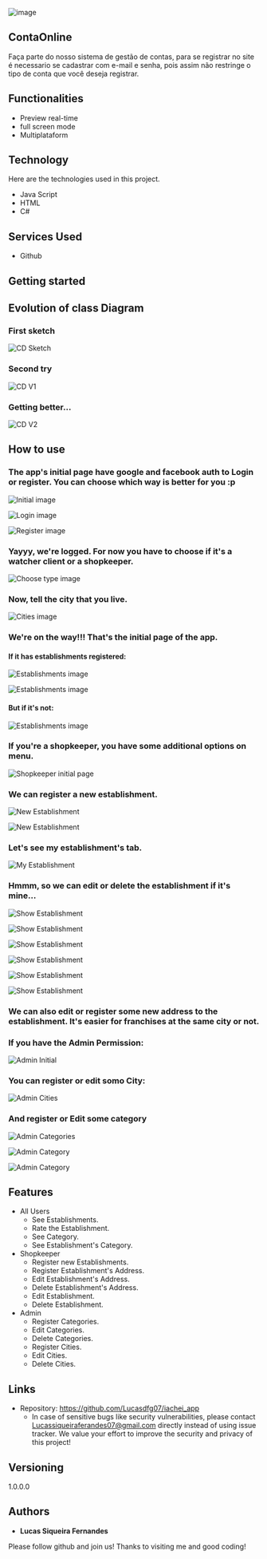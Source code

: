 ![image](https://user-images.githubusercontent.com/117367108/201108629-431cb5f5-f23c-4577-b39a-b1e0c08d746f.png)

## ContaOnline 
Faça parte do nosso sistema de gestão de contas, para se registrar no site é necessario se cadastrar com e-mail e senha, pois assim não restringe o tipo de conta que você deseja registrar.

## Functionalities

- Preview real-time
- full screen mode
- Multiplataform

## Technology 

Here are the technologies used in this project.

* Java Script
* HTML
* C# 

## Services Used

* Github

## Getting started




## Evolution of class Diagram

### First sketch

![CD Sketch](https://github.com/Lucasdfg07/iachei_app/blob/master/public/iachei_photos/iacheiAPPV1.vpd.png)

### Second try

![CD V1](https://github.com/Lucasdfg07/iachei_app/blob/master/public/iachei_photos/iacheiAPPV2.vpd.png)

### Getting better...

![CD V2](https://github.com/Lucasdfg07/iachei_app/blob/master/public/iachei_photos/iacheiAPPV3.vpd.png)


## How to use

### The app's initial page have google and facebook auth to Login or register. You can choose which way is better for you :p

![Initial image](https://github.com/Lucasdfg07/iachei_app/blob/master/public/iachei_photos/initial_page.png)

![Login image](https://github.com/Lucasdfg07/iachei_app/blob/master/public/iachei_photos/login_page.png)

![Register image](https://github.com/Lucasdfg07/iachei_app/blob/master/public/iachei_photos/register_page.png)

### Yayyy, we're logged. For now you have to choose if it's a watcher client or a shopkeeper.

![Choose type image](https://github.com/Lucasdfg07/iachei_app/blob/master/public/iachei_photos/choose_type.png)

### Now, tell the city that you live.

![Cities image](https://github.com/Lucasdfg07/iachei_app/blob/master/public/iachei_photos/choose_city.png)

### We're on the way!!! That's the initial page of the app.

#### If it has establishments registered:

![Establishments image](https://github.com/Lucasdfg07/iachei_app/blob/master/public/iachei_photos/establishments2.png)

![Establishments image](https://github.com/Lucasdfg07/iachei_app/blob/master/public/iachei_photos/establishments3.png)

#### But if it's not:

![Establishments image](https://github.com/Lucasdfg07/iachei_app/blob/master/public/iachei_photos/establishments.png)

### If you're a shopkeeper, you have some additional options on menu.

![Shopkeeper initial page](https://github.com/Lucasdfg07/iachei_app/blob/master/public/iachei_photos/shopkeeper_initial_page.png)

### We can register a new establishment.

![New Establishment](https://github.com/Lucasdfg07/iachei_app/blob/master/public/iachei_photos/new_establishment.png)

![New Establishment](https://github.com/Lucasdfg07/iachei_app/blob/master/public/iachei_photos/new_establishment2.png)

### Let's see my establishment's tab.

![My Establishment](https://github.com/Lucasdfg07/iachei_app/blob/master/public/iachei_photos/my_establishments.png)

### Hmmm, so we can edit or delete the establishment if it's mine...

![Show Establishment](https://github.com/Lucasdfg07/iachei_app/blob/master/public/iachei_photos/show_establishment.png)

![Show Establishment](https://github.com/Lucasdfg07/iachei_app/blob/master/public/iachei_photos/show_establishment_2.png)

![Show Establishment](https://github.com/Lucasdfg07/iachei_app/blob/master/public/iachei_photos/show_establishment3.png)

![Show Establishment](https://github.com/Lucasdfg07/iachei_app/blob/master/public/iachei_photos/show_establishment4.png)

![Show Establishment](https://github.com/Lucasdfg07/iachei_app/blob/master/public/iachei_photos/show_establishment5.png)

![Show Establishment](https://github.com/Lucasdfg07/iachei_app/blob/master/public/iachei_photos/show_establishment6.png)

### We can also edit or register some new address to the establishment. It's easier for franchises at the same city or not.

### If you have the Admin Permission:

![Admin Initial](https://github.com/Lucasdfg07/iachei_app/blob/master/public/iachei_photos/admin_initial_page.png)

### You can register or edit somo City:

![Admin Cities](https://github.com/Lucasdfg07/iachei_app/blob/master/public/iachei_photos/about_city.png)


### And register or Edit some category

![Admin Categories](https://github.com/Lucasdfg07/iachei_app/blob/master/public/iachei_photos/admin_categories.png)


![Admin Category](https://github.com/Lucasdfg07/iachei_app/blob/master/public/iachei_photos/admin_category.png)


![Admin Category](https://github.com/Lucasdfg07/iachei_app/blob/master/public/iachei_photos/admin_category2.png)


## Features
  - All Users
    - See Establishments.
    - Rate the Establishment.
    - See Category.
    - See Establishment's Category.
  - Shopkeeper
    - Register new Establishments.
    - Register Establishment's Address.
    - Edit Establishment's Address.
    - Delete Establishment's Address.
    - Edit Establishment.
    - Delete Establishment.
  - Admin
    - Register Categories.
    - Edit Categories.
    - Delete Categories.
    - Register Cities.
    - Edit Cities.
    - Delete Cities.


## Links
  - Repository: https://github.com/Lucasdfg07/iachei_app
    - In case of sensitive bugs like security vulnerabilities, please contact
      Lucassiqueiraferandes07@gmail.com directly instead of using issue tracker. We value your effort
      to improve the security and privacy of this project!

  ## Versioning

  1.0.0.0


  ## Authors

  * **Lucas Siqueira Fernandes** 

  Please follow github and join us!
  Thanks to visiting me and good coding!

